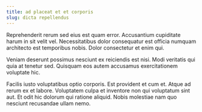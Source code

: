```yaml
---
title: ad placeat et et corporis
slug: dicta repellendus
---
```


Reprehenderit rerum sed eius est quam error. Accusantium cupiditate harum in sit velit vel. Necessitatibus dolor consequatur est officia numquam architecto est temporibus nobis. Dolor consectetur et enim qui.

Veniam deserunt possimus nesciunt ex reiciendis est nisi. Modi veritatis qui quia at tenetur sed. Quisquam eos autem accusamus exercitationem voluptate hic.

Facilis iusto voluptatibus optio corporis. Est provident et cum et. Atque ad rerum ex et labore. Voluptatem culpa et inventore non qui voluptatum sint aut. Et odit hic dolorum qui ratione aliquid. Nobis molestiae nam quo nesciunt recusandae ullam nemo.
